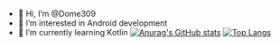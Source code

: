 - 👋 Hi, I’m @Dome309
- 👀 I’m interested in Android development 
- 🌱 I’m currently learning Kotlin
[![Anurag's GitHub stats](https://github-readme-stats.vercel.app/api?username=Dome309)](https://github.com/anuraghazra/github-readme-stats)
[![Top Langs](https://github-readme-stats.vercel.app/api/top-langs/?username=Dome309&layout=compact)](https://github.com/anuraghazra/github-readme-stats)
